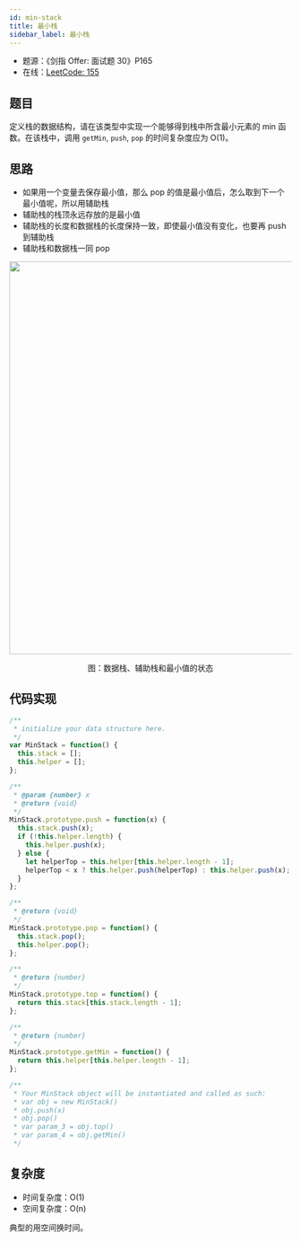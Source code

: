 ```yaml
---
id: min-stack
title: 最小栈
sidebar_label: 最小栈
---
```


- 题源：《剑指 Offer: 面试题 30》P165
- 在线：[LeetCode: 155](https://leetcode-cn.com/problems/min-stack/)

## 题目

定义栈的数据结构，请在该类型中实现一个能够得到栈中所含最小元素的 min 函数。在该栈中，调用 `getMin`, `push`, `pop` 的时间复杂度应为 O(1)。

## 思路

- 如果用一个变量去保存最小值，那么 pop 的值是最小值后，怎么取到下一个最小值呢，所以用辅助栈
- 辅助栈的栈顶永远存放的是最小值
- 辅助栈的长度和数据栈的长度保持一致，即使最小值没有变化，也要再 push 到辅助栈
- 辅助栈和数据栈一同 pop

<div align="center">
    <img width="700" src="https://cosmos-x.oss-cn-hangzhou.aliyuncs.com/2PEAOk.png" />
    <p>图：数据栈、辅助栈和最小值的状态</p>
</div>

## 代码实现

```js
/**
 * initialize your data structure here.
 */
var MinStack = function() {
  this.stack = [];
  this.helper = [];
};

/**
 * @param {number} x
 * @return {void}
 */
MinStack.prototype.push = function(x) {
  this.stack.push(x);
  if (!this.helper.length) {
    this.helper.push(x);
  } else {
    let helperTop = this.helper[this.helper.length - 1];
    helperTop < x ? this.helper.push(helperTop) : this.helper.push(x);
  }
};

/**
 * @return {void}
 */
MinStack.prototype.pop = function() {
  this.stack.pop();
  this.helper.pop();
};

/**
 * @return {number}
 */
MinStack.prototype.top = function() {
  return this.stack[this.stack.length - 1];
};

/**
 * @return {number}
 */
MinStack.prototype.getMin = function() {
  return this.helper[this.helper.length - 1];
};

/**
 * Your MinStack object will be instantiated and called as such:
 * var obj = new MinStack()
 * obj.push(x)
 * obj.pop()
 * var param_3 = obj.top()
 * var param_4 = obj.getMin()
 */
```

## 复杂度

- 时间复杂度：O(1)
- 空间复杂度：O(n)

典型的用空间换时间。
